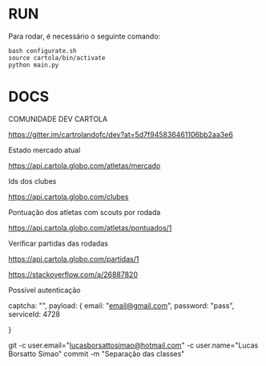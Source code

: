 # RUN

Para rodar, é necessário o seguinte comando:

```
bash configurate.sh
source cartola/bin/activate
python main.py
```

# DOCS

COMUNIDADE DEV CARTOLA

https://gitter.im/cartrolandofc/dev?at=5d7f945836461106bb2aa3e6

Estado mercado atual

https://api.cartola.globo.com/atletas/mercado

Ids dos clubes

https://api.cartola.globo.com/clubes

Pontuação dos atletas com scouts por rodada

https://api.cartola.globo.com/atletas/pontuados/1

Verificar partidas das rodadas

https://api.cartola.globo.com/partidas/1


https://stackoverflow.com/a/26887820

Possível autenticação

captcha: "",
payload: {
        email: "email@gmail.com",
        password: "pass",
        serviceId: 4728

}

git -c user.email="lucasborsattosimao@hotmail.com" -c user.name="Lucas Borsatto Simao" commit -m "Separação das classes"